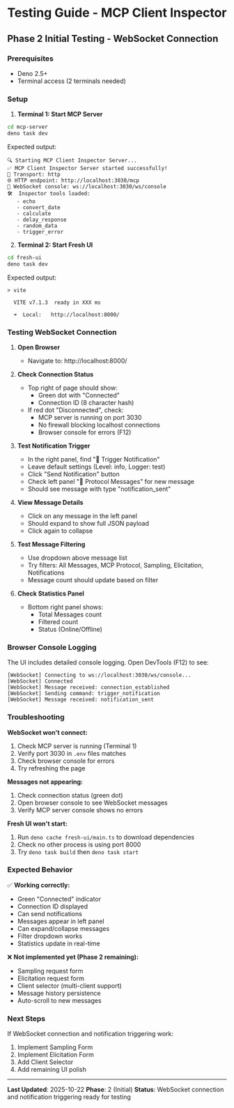# Testing Guide - MCP Client Inspector

## Phase 2 Initial Testing - WebSocket Connection

### Prerequisites

- Deno 2.5+
- Terminal access (2 terminals needed)

### Setup

1. **Terminal 1: Start MCP Server**

```bash
cd mcp-server
deno task dev
```

Expected output:

```
🔍 Starting MCP Client Inspector Server...
✅ MCP Client Inspector Server started successfully!
📡 Transport: http
🌐 HTTP endpoint: http://localhost:3030/mcp
🔌 WebSocket console: ws://localhost:3030/ws/console
🛠️  Inspector tools loaded:
   - echo
   - convert_date
   - calculate
   - delay_response
   - random_data
   - trigger_error
```

2. **Terminal 2: Start Fresh UI**

```bash
cd fresh-ui
deno task dev
```

Expected output:

```
> vite

  VITE v7.1.3  ready in XXX ms

  ➜  Local:   http://localhost:8000/
```

### Testing WebSocket Connection

1. **Open Browser**
   - Navigate to: http://localhost:8000/

2. **Check Connection Status**
   - Top right of page should show:
     - Green dot with "Connected"
     - Connection ID (8 character hash)
   - If red dot "Disconnected", check:
     - MCP server is running on port 3030
     - No firewall blocking localhost connections
     - Browser console for errors (F12)

3. **Test Notification Trigger**
   - In the right panel, find "🔔 Trigger Notification"
   - Leave default settings (Level: info, Logger: test)
   - Click "Send Notification" button
   - Check left panel "💬 Protocol Messages" for new message
   - Should see message with type "notification_sent"

4. **View Message Details**
   - Click on any message in the left panel
   - Should expand to show full JSON payload
   - Click again to collapse

5. **Test Message Filtering**
   - Use dropdown above message list
   - Try filters: All Messages, MCP Protocol, Sampling, Elicitation,
     Notifications
   - Message count should update based on filter

6. **Check Statistics Panel**
   - Bottom right panel shows:
     - Total Messages count
     - Filtered count
     - Status (Online/Offline)

### Browser Console Logging

The UI includes detailed console logging. Open DevTools (F12) to see:

```
[WebSocket] Connecting to ws://localhost:3030/ws/console...
[WebSocket] Connected
[WebSocket] Message received: connection_established
[WebSocket] Sending command: trigger_notification
[WebSocket] Message received: notification_sent
```

### Troubleshooting

**WebSocket won't connect:**

1. Check MCP server is running (Terminal 1)
2. Verify port 3030 in `.env` files matches
3. Check browser console for errors
4. Try refreshing the page

**Messages not appearing:**

1. Check connection status (green dot)
2. Open browser console to see WebSocket messages
3. Verify MCP server console shows no errors

**Fresh UI won't start:**

1. Run `deno cache fresh-ui/main.ts` to download dependencies
2. Check no other process is using port 8000
3. Try `deno task build` then `deno task start`

### Expected Behavior

✅ **Working correctly:**

- Green "Connected" indicator
- Connection ID displayed
- Can send notifications
- Messages appear in left panel
- Can expand/collapse messages
- Filter dropdown works
- Statistics update in real-time

❌ **Not implemented yet (Phase 2 remaining):**

- Sampling request form
- Elicitation request form
- Client selector (multi-client support)
- Message history persistence
- Auto-scroll to new messages

### Next Steps

If WebSocket connection and notification triggering work:

1. Implement Sampling Form
2. Implement Elicitation Form
3. Add Client Selector
4. Add remaining UI polish

---

**Last Updated**: 2025-10-22 **Phase**: 2 (Initial) **Status**: WebSocket
connection and notification triggering ready for testing
